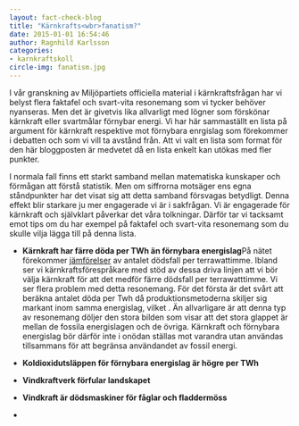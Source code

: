 ```yaml
---
layout: fact-check-blog
title: "Kärnkrafts<wbr>fanatism?"
date: 2015-01-01 16:54:46
author: Ragnhild Karlsson
categories:
- karnkraftskoll
circle-img: fanatism.jpg
---
```

I vår granskning av Miljöpartiets officiella material i kärnkraftsfrågan har vi belyst flera faktafel och svart-vita resonemang som vi tycker behöver nyanseras. Men det är givetvis lika allvarligt med lögner som förskönar kärnkraft eller svartmålar förnybar energi.
Vi har här sammaställt en lista på argument för kärnkraft respektive mot förnybara enrgislag som förekommer i debatten och som vi vill ta avstånd från. Att vi valt en lista som format för den här bloggposten är medvetet då en lista enkelt kan utökas med fler punkter. 

I normala fall finns ett starkt samband mellan matematiska kunskaper och förmågan att förstå statistik. Men om siffrorna motsäger ens egna ståndpunkter har det visat sig att detta samband försvagas betydligt. Denna effekt blir starkare ju mer engagerade vi är i sakfrågan. Vi är engagerade för kärnkraft och självklart påverkar det våra tolkningar. Därför tar vi tacksamt emot tips om du har exempel på faktafel och svart-vita resonemang som du skulle vilja lägga till på denna lista.
<ul>
	<li><p><b>Kärnkraft har färre döda per TWh än förnybara energislag</b>På nätet förekommer <a href="http://nextbigfuture.com/2011/03/deaths-per-twh-by-energy-source.html" target="_blanc">jämförelser</a> av antalet dödsfall per terrawattimme. Ibland ser vi kärnkraftsförespråkare med stöd av dessa driva linjen att vi bör välja kärnkraft för att det medför färre dödsfall per terrawatttimme. Vi ser flera problem med detta resonemang. För det första är det svårt att beräkna antalet döda per Twh då produktionsmetoderna skiljer sig markant inom samma energislag, vilket . Än allvarligare är att denna typ av resonemang döljer den stora bilden som visar att det stora glappet är mellan de fossila energislagen och de övriga. Kärnkraft och förnybara energislag bör därför inte i onödan ställas mot varandra utan användas tillsammans för att begränsa användandet av fossil energi.</p></li>
	<li><p><b>Koldioxidutsläppen för förnybara energislag är högre per TWh</b></p></li>
	<li><p><b>Vindkraftverk förfular landskapet</b></p></li>
	<li><p><b>Vindkraft är dödsmaskiner för fåglar och fladdermöss</b></p></li>
	<li><p><b></b></p></li>
</ul>